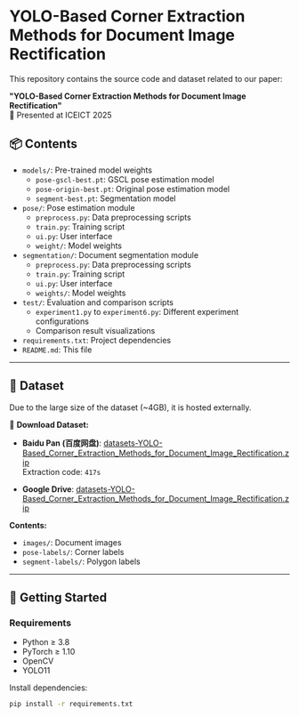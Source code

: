 # YOLO-Based Corner Extraction Methods for Document Image Rectification

This repository contains the source code and dataset related to our paper:

**"YOLO-Based Corner Extraction Methods for Document Image Rectification"**  
📄 Presented at ICEICT 2025

## 📦 Contents

- `models/`: Pre-trained model weights
  - `pose-gscl-best.pt`: GSCL pose estimation model
  - `pose-origin-best.pt`: Original pose estimation model
  - `segment-best.pt`: Segmentation model
- `pose/`: Pose estimation module
  - `preprocess.py`: Data preprocessing scripts
  - `train.py`: Training script
  - `ui.py`: User interface
  - `weight/`: Model weights
- `segmentation/`: Document segmentation module
  - `preprocess.py`: Data preprocessing scripts
  - `train.py`: Training script
  - `ui.py`: User interface
  - `weights/`: Model weights
- `test/`: Evaluation and comparison scripts
  - `experiment1.py` to `experiment6.py`: Different experiment configurations
  - Comparison result visualizations
- `requirements.txt`: Project dependencies
- `README.md`: This file

---

## 📂 Dataset

Due to the large size of the dataset (~4GB), it is hosted externally.

🔗 **Download Dataset:**

- **Baidu Pan (百度网盘)**: [datasets-YOLO-Based_Corner_Extraction_Methods_for_Document_Image_Rectification.zip](https://pan.baidu.com/s/1Unr6m97wjuNBZnSIftOviQ?pwd=417s)  
  Extraction code: `417s`

- **Google Drive**: [datasets-YOLO-Based_Corner_Extraction_Methods_for_Document_Image_Rectification.zip](https://drive.google.com/file/d/1aSrWut3HGIgrTgvLb0EDoFmpwH2avpdI/view?usp=sharing)

**Contents:**

- `images/`: Document images
- `pose-labels/`: Corner labels
- `segment-labels/`: Polygon labels

---

## 🚀 Getting Started

### Requirements

- Python ≥ 3.8
- PyTorch ≥ 1.10
- OpenCV
- YOLO11

Install dependencies:

```bash
pip install -r requirements.txt

